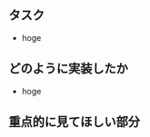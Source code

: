 <!-- I want to review in Japanese. -->
## タスク
- hoge
## どのように実装したか
- hoge
## 重点的に見てほしい部分
<!-- I want to review in Japanese. -->
